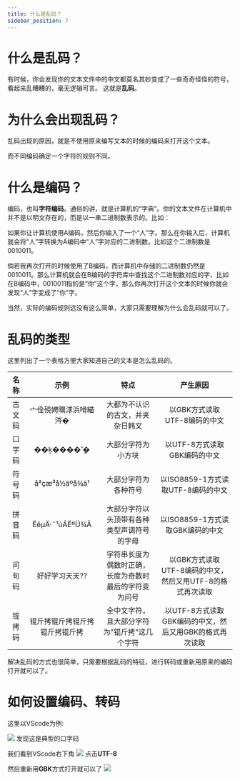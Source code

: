```yaml
---
title: 什么是乱码？
sidebar_position: 7
---
```


# 什么是乱码？

有时候，你会发现你的文本文件中的中文都莫名其妙变成了一些奇奇怪怪的符号，看起来乱糟糟的，毫无逻辑可言。
这就是**乱码**。

# 为什么会出现乱码？

乱码出现的原因，就是不使用原来编写文本的时候的编码来打开这个文本。

而不同编码确定一个字符的规则不同。

# 什么是编码？

编码，也叫**字符编码**。通俗的讲，就是计算机的“字典”。你的文本文件在计算机中并不是以明文存在的，而是以一串二进制数表示的。比如：

如果你让计算机使用A编码，然后你输入了一个“人”字。那么在你输入后，计算机就会将“人”字转换为A编码中“人”字对应的二进制数。比如这个二进制数是0010011。

倘若我再次打开的时候使用了B编码，而计算机中存储的二进制数仍然是0010011。那么计算机就会在B编码的字符库中查找这个二进制数对应的字，比如在B编码中，0010011指的是“你”这个字，那么你再次打开这个文本的时候你就会发现“人”字变成了“你”字。

当然，实际的编码规则远没有这么简单，大家只需要理解为什么会乱码就可以了。

# 乱码的类型

这里列出了一个表格方便大家知道自己的文本是怎么乱码的。

|    名称      |      示例      |    特点        |    产生原因    |
|:----------:|:---------:|:---------:|:---------:|
|     古文码     |      宀佺殑娉曞浗浜嗗緢涔�      |      大都为不认识的古文，并夹杂日韩文      |    以GBK方式读取UTF-8编码的中文    |
|     口字码     |     ��ķ����˺ܾ�       |      大部分字符为小方块      |    以UTF-8方式读取GBK编码的中文    |
|      符号码    |      å²çæ³å½äºå¾ä¹      |     大部分字符为各种符号       |    以ISO8859-1方式读取UTF-8编码的中文    |
|     拼音码     |      ËêµÄ·¨¹úÁËºÜ¾Ã      |       大部分字符以头顶带有各种类型声调符号的字母     |    以ISO8859-1方式读取GBK编码的中文    |
|     问句码     |      好好学习天天??      |     字符串长度为偶数时正确，长度为奇数时最后的字符变为问号       |    以GBK方式读取UTF-8编码的中文，然后又用UTF-8的格式再次读取    |
|    锟拷码      |     锟斤拷锟斤拷锟斤拷锟斤拷锟斤拷       |     全中文字符，且大部分字符为"锟斤拷"这几个字符      |    以UTF-8方式读取GBK编码的中文，然后又用GBK的格式再次读取    |


解决乱码的方式也很简单，只需要根据乱码的特征，进行转码或重新用原来的编码打开就可以了。

# 如何设置编码、转码

这里以VScode为例:

![](https://img.fastmirror.net/s/2024/07/19/6699cc78da4ab.png)
发现这是典型的口字码

我们看到VScode右下角
![](https://img.fastmirror.net/s/2024/07/19/6699cd59a7b0a.png)
点击**UTF-8**

然后重新用**GBK**方式打开就可以了
![](https://img.fastmirror.net/s/2024/07/19/6699cd9d5521f.png)
